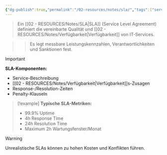 ```yaml
---
{"dg-publish":true,"permalink":"/02-resources/notes/sla/","tags":["service-management/vereinbarungen","qualitaetsmanagement/standards"],"noteIcon":"","updated":"2025-09-16T16:45:03.339+02:00"}
---
```



>Ein [[02 - RESOURCES/Notes/SLA\|SLA]] (Service Level Agreement) definiert die vereinbarte Qualität und [[02 - RESOURCES/Notes/Verfügbarkeit\|Verfügbarkeit]] von IT-Services.

>>Es legt messbare Leistungskennzahlen, Verantwortlichkeiten und Sanktionen fest.

>[!important] 
>**SLA-Komponenten:**
>- Service-Beschreibung
>- [[02 - RESOURCES/Notes/Verfügbarkeit\|Verfügbarkeit]]s-Zusagen
>- Response-/Resolution-Zeiten
>- Penalty-Klauseln

>[!example] 
>**Typische SLA-Metriken:**
>- 99.9% Uptime
>- 4h Response Time  
>- 24h Resolution Time
>- Maximum 2h Wartungsfenster/Monat

>[!warning] 
>Unrealistische SLAs können zu hohen Kosten und Konflikten führen.